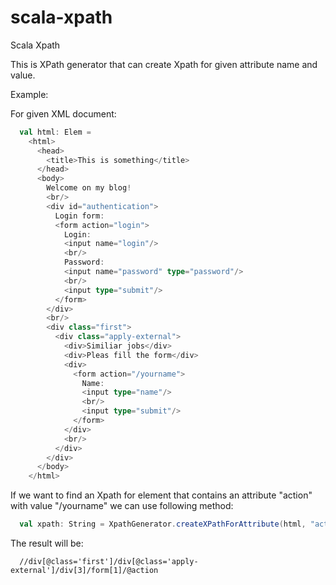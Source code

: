# scala-xpath
Scala Xpath

This is XPath generator that can create Xpath for given attribute name and value.

Example:

For given XML document:

```scala
  val html: Elem =
    <html>
      <head>
        <title>This is something</title>
      </head>
      <body>
        Welcome on my blog!
        <br/>
        <div id="authentication">
          Login form:
          <form action="login">
            Login:
            <input name="login"/>
            <br/>
            Password:
            <input name="password" type="password"/>
            <br/>
            <input type="submit"/>
          </form>
        </div>
        <br/>
        <div class="first">
          <div class="apply-external">
            <div>Similiar jobs</div>
            <div>Pleas fill the form</div>
            <div>
              <form action="/yourname">
                Name:
                <input type="name"/>
                <br/>
                <input type="submit"/>
              </form>
            </div>
            <br/>
          </div>
        </div>
      </body>
    </html>
```

If we want to find an Xpath for element that contains an attribute "action" with value "/yourname" we can use following method:

```scala
  val xpath: String = XpathGenerator.createXPathForAttribute(html, "action", "/yourname")
```

The result will be:
```
  //div[@class='first']/div[@class='apply-external']/div[3]/form[1]/@action
```


